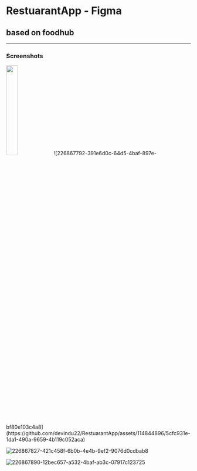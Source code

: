 # RestuarantApp - Figma
## based on foodhub
<hr>

### Screenshots

<img src="https://github.com/devindu22/RestuarantApp/assets/114844896/5cfc931e-1da1-490a-9659-4b119c052aca" width=25% height=25%>
![226867792-391e6d0c-64d5-4baf-897e-bf80e103c4a8](https://github.com/devindu22/RestuarantApp/assets/114844896/5cfc931e-1da1-490a-9659-4b119c052aca)

![226867827-421c458f-6b0b-4e4b-9ef2-9076d0cdbab8](https://github.com/devindu22/RestuarantApp/assets/114844896/d47849a2-1bf1-4698-95ed-1ea5f86a7ecb)

![226867890-12bec657-a532-4baf-ab3c-07917c123725](https://github.com/devindu22/RestuarantApp/assets/114844896/4be39a44-a95c-4ec4-ba20-578fa2fdc2ef)
